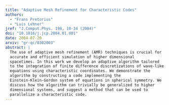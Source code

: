 ```yaml
---
title: "Adaptive Mesh Refinement for Characteristic Codes"
authors:
  - "Frans Pretorius"
  - "Luis Lehner"
jref: "J.Comput.Phys. 198, 10-34 (2004)"
doi: "10.1016/j.jcp.2004.01.001"
date: 2004-07-20
arxiv: "gr-qc/0302003"
abstract: |
  The use of adaptive mesh refinement (AMR) techniques is crucial for
  accurate and efficient simulation of higher dimensional
  spacetimes. In this work we develop an adaptive algorithm tailored
  to the integration of finite difference discretizations of wave-like
  equations using characteristic coordinates. We demonstrate the
  algorithm by constructing a code implementing the
  Einstein-Klein-Gordon system of equations in spherical symmetry. We
  discuss how the algorithm can trivially be generalized to higher
  dimensional systems, and suggest a method that can be used to
  parallelize a characteristic code.
---
```

